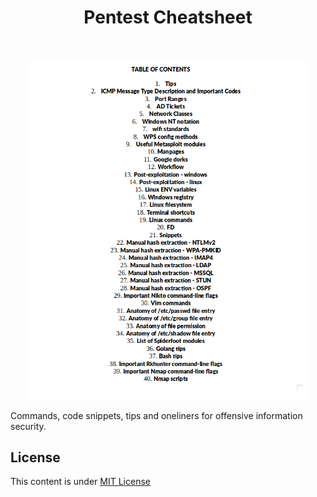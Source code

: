 <h1 align="center"> Pentest Cheatsheet </h1> <br>
<p align="center">
  <a>
    <img alt="" title="" src="screen.png" width="450">
  </a>
</p>


Commands, code snippets, tips and oneliners for offensive information security.


## License
This content is under [MIT License](https://en.wikipedia.org/wiki/MIT_License)


